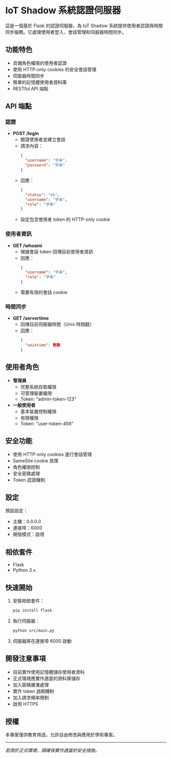 # IoT Shadow 系統認證伺服器

這是一個基於 Flask 的認證伺服器，為 IoT Shadow 系統提供使用者認證與時間同步服務。它處理使用者登入、會話管理和伺服器時間同步。

## 功能特色
- 具備角色權限的使用者認證
- 使用 HTTP-only cookies 的安全會話管理
- 伺服器時間同步
- 簡單的記憶體使用者資料庫
- RESTful API 端點

## API 端點

### 認證
- **POST /login**
  - 驗證使用者並建立會話
  - 請求內容：
    ```json
    {
      "username": "字串",
      "password": "字串"
    }
    ```
  - 回應：
    ```json
    {
      "status": "ok",
      "username": "字串",
      "role": "字串"
    }
    ```
  - 設定包含使用者 token 的 HTTP-only cookie

### 使用者資訊
- **GET /whoami**
  - 根據會話 token 回傳目前使用者資訊
  - 回應：
    ```json
    {
      "username": "字串",
      "role": "字串"
    }
    ```
  - 需要有效的會話 cookie

### 時間同步
- **GET /servertime**
  - 回傳目前伺服器時間（Unix 時間戳）
  - 回應：
    ```json
    {
      "unixtime": 整數
    }
    ```

## 使用者角色
- **管理員**
  - 完整系統存取權限
  - 可管理裝置權限
  - Token: "admin-token-123"
- **一般使用者**
  - 基本裝置控制權限
  - 有限權限
  - Token: "user-token-456"

## 安全功能
- 使用 HTTP-only cookies 進行會話管理
- SameSite cookie 政策
- 角色權限控制
- 安全密碼處理
- Token 認證機制

## 設定
預設設定：
- 主機：0.0.0.0
- 連接埠：6000
- 開發模式：啟用

## 相依套件
- Flask
- Python 3.x

## 快速開始

1. 安裝相依套件：
   ```bash
   pip install flask
   ```

2. 執行伺服器：
   ```bash
   python src/main.py
   ```

3. 伺服器將在連接埠 6000 啟動

## 開發注意事項
- 目前實作使用記憶體儲存使用者資料
- 正式環境應實作適當的資料庫儲存
- 加入密碼雜湊處理
- 實作 token 過期機制
- 加入請求頻率限制
- 啟用 HTTPS

## 授權
本專案僅供教育用途。允許自由修改與應用於學術專案。

---

*若用於正式環境，請確保實作適當的安全措施。*
